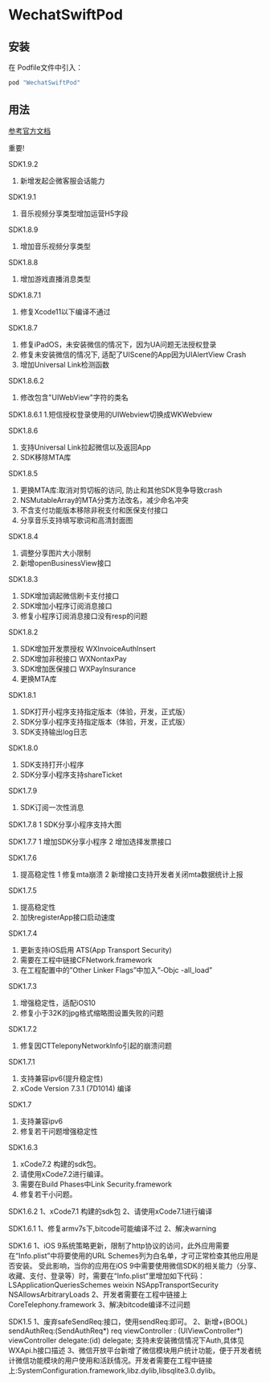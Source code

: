 
# WechatSwiftPod

## 安装
在 Podfile文件中引入：
```ruby
pod "WechatSwiftPod"
```

## 用法

[参考官方文档](https://developers.weixin.qq.com/doc/oplatform/Mobile_App/Access_Guide/iOS.html)

重要!

SDK1.9.2
1. 新增发起企微客服会话能力

SDK1.9.1
1. 音乐视频分享类型增加运营H5字段

SDK1.8.9
1. 增加音乐视频分享类型

SDK1.8.8
1. 增加游戏直播消息类型

SDK1.8.7.1
1. 修复Xcode11以下编译不通过

SDK1.8.7
1. 修复iPadOS，未安装微信的情况下，因为UA问题无法授权登录
2. 修复未安装微信的情况下, 适配了UIScene的App因为UIAlertView Crash
3. 增加Universal Link检测函数

SDK1.8.6.2
1. 修改包含"UIWebView"字符的类名

SDK1.8.6.1
1.短信授权登录使用的UIWebview切换成WKWebview

SDK1.8.6
1. 支持Universal Link拉起微信以及返回App
2. SDK移除MTA库

SDK1.8.5
1. 更换MTA库:取消对剪切板的访问, 防止和其他SDK竞争导致crash
2. NSMutableArray的MTA分类方法改名，减少命名冲突
3. 不含支付功能版本移除非税支付和医保支付接口
4. 分享音乐支持填写歌词和高清封面图

SDK1.8.4
1. 调整分享图片大小限制
2. 新增openBusinessView接口

SDK1.8.3
1. SDK增加调起微信刷卡支付接口
2. SDK增加小程序订阅消息接口
3. 修复小程序订阅消息接口没有resp的问题

SDK1.8.2
1. SDK增加开发票授权 WXInvoiceAuthInsert
2. SDK增加非税接口   WXNontaxPay
3. SDK增加医保接口   WXPayInsurance
4. 更换MTA库

SDK1.8.1
1. SDK打开小程序支持指定版本（体验，开发，正式版）
2. SDK分享小程序支持指定版本（体验，开发，正式版）
3. SDK支持输出log日志

SDK1.8.0
1. SDK支持打开小程序
2. SDK分享小程序支持shareTicket

SDK1.7.9
1. SDK订阅一次性消息

SDK1.7.8
1 SDK分享小程序支持大图

SDK1.7.7
1 增加SDK分享小程序
2 增加选择发票接口

SDK1.7.6
1. 提高稳定性
1 修复mta崩溃
2  新增接口支持开发者关闭mta数据统计上报

SDK1.7.5
1. 提高稳定性
2. 加快registerApp接口启动速度

SDK1.7.4
1. 更新支持iOS启用 ATS(App Transport Security)
2. 需要在工程中链接CFNetwork.framework
3. 在工程配置中的”Other Linker Flags”中加入”-Objc -all_load”

SDK1.7.3
1. 增强稳定性，适配iOS10
2. 修复小于32K的jpg格式缩略图设置失败的问题

SDK1.7.2
1. 修复因CTTeleponyNetworkInfo引起的崩溃问题

SDK1.7.1
1. 支持兼容ipv6(提升稳定性)
2. xCode Version 7.3.1 (7D1014) 编译

SDK1.7
1. 支持兼容ipv6
2. 修复若干问题增强稳定性

SDK1.6.3
1. xCode7.2 构建的sdk包。
2. 请使用xCode7.2进行编译。
3. 需要在Build Phases中Link  Security.framework
4. 修复若干小问题。

SDK1.6.2
1、xCode7.1 构建的sdk包
2、请使用xCode7.1进行编译

SDK1.6.1
1、修复armv7s下,bitcode可能编译不过
2、解决warning

SDK1.6
1、iOS 9系统策略更新，限制了http协议的访问，此外应用需要在“Info.plist”中将要使用的URL Schemes列为白名单，才可正常检查其他应用是否安装。
受此影响，当你的应用在iOS 9中需要使用微信SDK的相关能力（分享、收藏、支付、登录等）时，需要在“Info.plist”里增加如下代码：
<key>LSApplicationQueriesSchemes</key>
<array>
<string>weixin</string>
</array>
<key>NSAppTransportSecurity</key>
<dict>
<key>NSAllowsArbitraryLoads</key>
<true/>
</dict>
2、开发者需要在工程中链接上 CoreTelephony.framework
3、解决bitcode编译不过问题

SDK1.5
1、废弃safeSendReq:接口，使用sendReq:即可。
2、新增+(BOOL) sendAuthReq:(SendAuthReq*) req viewController : (UIViewController*) viewController delegate:(id<WXApiDelegate>) delegate;
支持未安装微信情况下Auth,具体见WXApi.h接口描述
3、微信开放平台新增了微信模块用户统计功能，便于开发者统计微信功能模块的用户使用和活跃情况。开发者需要在工程中链接上:SystemConfiguration.framework,libz.dylib,libsqlite3.0.dylib。
